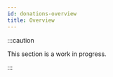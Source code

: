 ```yaml
---
id: donations-overview
title: Overview
---
```


:::caution

This section is a work in progress.

:::